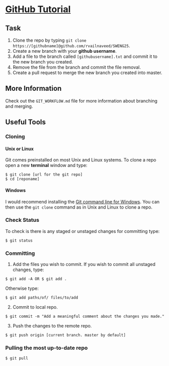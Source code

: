 #  **<u>GitHub Tutorial</u>**

## Task

1. Clone the repo by typing `git clone https://[githubname]@github.com/rvailnaveed/SWENG25`.
1. Create a new branch with your **github username**.
2. Add a file to the branch called `[githubusername].txt` and commit it to the new branch you created.
3. Remove the file from the branch and commit the file removal.
4. Create a pull request to merge the new branch you created into master.

## More Information

Check out the `GIT_WORKFLOW.md` file for more information about branching and merging.

## Useful Tools

### Cloning

#### Unix or Linux

Git comes preinstalled on most Unix and Linux systems. To clone a repo open a new **terminal** window and type:

```
$ git clone [url for the git repo]
$ cd [reponame]
```

#### Windows

I would recommend installing the [Git command line for Windows](https://git-scm.com/download/win). You can then use the `git clone` command as in Unix and Linux to clone a repo.

### Check Status

To check is there is any staged or unstaged changes for committing type:

```
$ git status
```

### Committing

1. Add the files you wish to commit. If you wish to commit all unstaged changes, type:

```
$ git add -A OR $ git add .
```

Otherwise type:

```
$ git add paths/of/ files/to/add
```

2. Commit to local repo.

```
$ git commit -m "Add a meaningful comment about the changes you made."
```

3. Push the changes to the remote repo.

```
$ git push origin [current branch. master by default]
```

### Pulling the most up-to-date repo

```
$ git pull
```
